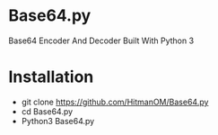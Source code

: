 # Base64.py
Base64 Encoder And Decoder Built With Python 3

# Installation
- git clone https://github.com/HitmanOM/Base64.py
- cd Base64.py
- Python3 Base64.py
